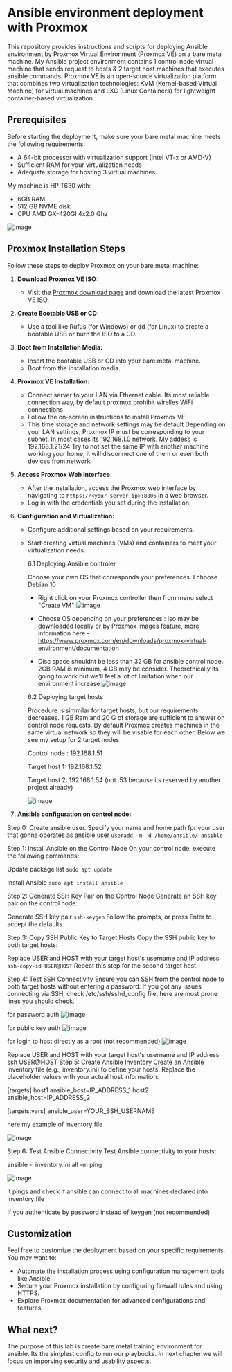 # Ansible environment deployment with Proxmox

This repository provides instructions and scripts for deploying Ansible environment by Proxmox Virtual Environment (Proxmox VE) on a bare metal machine. My Ansible project environment contains 1 control node virtual machine that sends request to hosts & 2 target host machines that executes ansible commands. Proxmox VE is an open-source virtualization platform that combines two virtualization technologies: KVM (Kernel-based Virtual Machine) for virtual machines and LXC (Linux Containers) for lightweight container-based virtualization.

## Prerequisites

Before starting the deployment, make sure your bare metal machine meets the following requirements:

- A 64-bit processor with virtualization support (Intel VT-x or AMD-V)
- Sufficient RAM for your virtualization needs
- Adequate storage for hosting 3 virtual machines

My machine is HP T630 with:

- 6GB RAM
- 512 GB NVME disk
- CPU AMD GX-420GI 4x2.0 Ghz

![image](https://github.com/damian-andrzej/ansible_env_by_proxmox/assets/102800704/f6f1f2ee-d5e1-4a5c-b44b-07a5079883b5)


## Proxmox Installation Steps

Follow these steps to deploy Proxmox on your bare metal machine:

1. **Download Proxmox VE ISO:**
   - Visit the [Proxmox download page](https://www.proxmox.com/proxmox-ve) and download the latest Proxmox VE ISO.

2. **Create Bootable USB or CD:**
   - Use a tool like Rufus (for Windows) or dd (for Linux) to create a bootable USB or burn the ISO to a CD.

3. **Boot from Installation Media:**
   - Insert the bootable USB or CD into your bare metal machine.
   - Boot from the installation media.

4. **Proxmox VE Installation:**
   - Connect server to your LAN via Ethernet cable.
     Its most reliable connection way, by default proxmox prohibit wirelles WiFi connections
   - Follow the on-screen instructions to install Proxmox VE.
   - This time storage and network settings may be default
     Depending on your LAN settings, Proxmox IP must be corresponding to your subnet. In most cases its 192.168.1.0 network.
     My addess is 192.168.1.21/24
     Try to not set the same IP with another machine working your home, it will disconnect one of them or even both devices from network.

5. **Access Proxmox Web Interface:**
   - After the installation, access the Proxmox web interface by navigating to `https://<your-server-ip>:8006` in a web browser.
   - Log in with the credentials you set during the installation.

6. **Configuration and Virtualization:**
   - Configure additional settings based on your requirements.
   - Start creating virtual machines (VMs) and containers to meet your virtualization needs.
     
     6.1 Deploying Ansible controler
     
     Choose your own OS that corresponds your preferences. I choose Debian 10
       - Right click on your Proxmox controller then from menu select "Create VM"
     ![image](https://github.com/damian-andrzej/ansible_env_by_proxmox/assets/102800704/c3ebb767-bb6a-4a9d-9cbe-d5412e7cf5c6)
      - Choose OS depending on your preferences : Iso may be downloaded locally or by Proxmox images feature,
        more information here - https://www.proxmox.com/en/downloads/proxmox-virtual-environment/documentation

     - Disc space shouldnt be less than 32 GB for ansible control node. 2GB RAM is minimum, 4 GB may be consider. Theorethically its going to work but we'll feel a lot of limitation when our environment increase
       ![image](https://github.com/damian-andrzej/ansible_env_by_proxmox/assets/102800704/9fc05821-88ab-4751-8d2f-d298fb88e978)

     6.2 Deploying target hosts

     Procedure is simmilar for target hosts, but our requirements decreases. 1 GB Ram and 20 G of storage are sufficient to answer on control node requests.
     By default Proxmox creates machines in the same virtual network so they will be visable for each other. Below we see my setup for 2 target nodes
  
     Control node : 192.168.1.51
     
     Target host 1: 192.168.1.52
     
     Target host 2: 192.168.1.54 (not .53 because its reserved by another project already)
     
     ![image](https://github.com/damian-andrzej/ansible_env_by_proxmox/assets/102800704/da4574c0-16fe-4f2b-9007-87e60fbe6416)


7. **Ansible configuration on control node:**

Step 0: Create ansible user. Specify your name and home path fpr your user that gonna operates  as ansible user 
```useradd -m -d /home/ansible/ ansible```

Step 1: Install Ansible on the Control Node
On your control node, execute the following commands:

 Update package list
```sudo apt update```

 Install Ansible
```sudo apt install ansible```

Step 2: Generate SSH Key Pair on the Control Node
Generate an SSH key pair on the control node:

 Generate SSH key pair
```ssh-keygen```
Follow the prompts, or press Enter to accept the defaults.

Step 3: Copy SSH Public Key to Target Hosts
Copy the SSH public key to both target hosts:

 Replace USER and HOST with your target host's username and IP address
```ssh-copy-id USER@HOST```
Repeat this step for the second target host.

Step 4: Test SSH Connectivity
Ensure you can SSH from the control node to both target hosts without entering a password:
If you got any issues connecting via SSH, check /etc/ssh/sshd_config file, here are most prone lines you should check.

for password auth
![image](https://github.com/damian-andrzej/ansible_env_by_proxmox/assets/102800704/7bc41149-7c49-493e-9866-e479861892ef)

for public key auth
![image](https://github.com/damian-andrzej/ansible_env_by_proxmox/assets/102800704/fea5d0c3-f22c-4b38-af54-92c0ab208578)

for login to host directly as a root (not recommended)
![image](https://github.com/damian-andrzej/ansible_env_by_proxmox/assets/102800704/bace89e0-75cc-4cd2-b69f-65fcbdbe988d)




 Replace USER and HOST with your target host's username and IP address
ssh USER@HOST
Step 5: Create Ansible Inventory
Create an Ansible inventory file (e.g., inventory.ini) to define your hosts. Replace the placeholder values with your actual host information:

[targets]
host1 ansible_host=IP_ADDRESS_1
host2 ansible_host=IP_ADDRESS_2

[targets:vars]
ansible_user=YOUR_SSH_USERNAME

here my example of inventory file

![image](https://github.com/damian-andrzej/ansible_env_by_proxmox/assets/102800704/bf5dfe78-ea7d-4f49-90f5-a664c018a02e)


Step 6: Test Ansible Connectivity
Test Ansible connectivity to your hosts:

ansible -i inventory.ini all -m ping

![image](https://github.com/damian-andrzej/ansible_env_by_proxmox/assets/102800704/f12a82cc-0b5a-460b-9a80-f2aac3bc35c9)

it pings and check if ansible can connect to all machines declared into inventory file

If you authenticate by password instead of keygen (not recommended) 
 

    

## Customization

Feel free to customize the deployment based on your specific requirements. You may want to:

- Automate the installation process using configuration management tools like Ansible.
- Secure your Proxmox installation by configuring firewall rules and using HTTPS.
- Explore Proxmox documentation for advanced configurations and features.

## What next?

The purpose of this lab is create bare metal training environment for ansible. Its the simplest config to run our playbooks. In next chapter we will focus on imporving security and usability aspects. 

